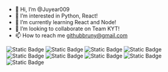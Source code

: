 - 👋 Hi, I’m @Juyear009
- 👀 I’m interested in Python, React!
- 🌱 I’m currently learning React and Node!
- 💞️ I’m looking to collaborate on Team KYT!
- 📫 How to reach me githubbruny@gmail.com

<!---
Juyear009/Juyear009 is a ✨ special ✨ repository because its `README.md` (this file) appears on your GitHub profile.
You can click the Preview link to take a look at your changes.
--->

![Static Badge](https://img.shields.io/badge/Python-brightgreen?style=for-the-badge&logo=python&logoColor=white&logoSize=auto&color=24A2B3)
![Static Badge](https://img.shields.io/badge/JavaScript-white?style=for-the-badge&logo=javascript&logoColor=white&logoSize=auto&color=EDD538)
![Static Badge](https://img.shields.io/badge/Node-brightgreen?style=for-the-badge&logo=nodedotjs&logoColor=white&logoSize=auto&color=7BC524)
![Static Badge](https://img.shields.io/badge/HTML5-brightgreen?style=for-the-badge&logo=html5&logoColor=white&logoSize=auto&color=F05032)
![Static Badge](https://img.shields.io/badge/CSS3-white?style=for-the-badge&logo=css3&logoColor=white&logoSize=auto&color=007ACC)
![Static Badge](https://img.shields.io/badge/React-brightgreen?style=for-the-badge&logo=react&logoSize=auto&color=222222)
![Static Badge](https://img.shields.io/badge/Flutter-white?style=for-the-badge&logo=flutter&logoColor=white&logoSize=auto&color=00C7FA)
![Static Badge](https://img.shields.io/badge/kotlin-brightgreen?style=for-the-badge&logo=kotlin&logoColor=white&logoSize=auto&color=7E60EE)
![Static Badge](https://img.shields.io/badge/MYSQL-brightgreen?style=for-the-badge&logo=mysql&logoColor=white&logoSize=auto&color=CE8D2F)


